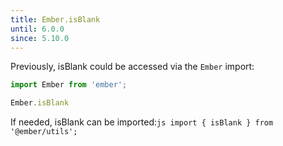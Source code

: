 ```yaml
---
title: Ember.isBlank
until: 6.0.0
since: 5.10.0
---
```



Previously, isBlank could be accessed via the `Ember` import:
```js
import Ember from 'ember';

Ember.isBlank
```

 If needed, isBlank can be imported:```js
import { isBlank } from '@ember/utils';```

